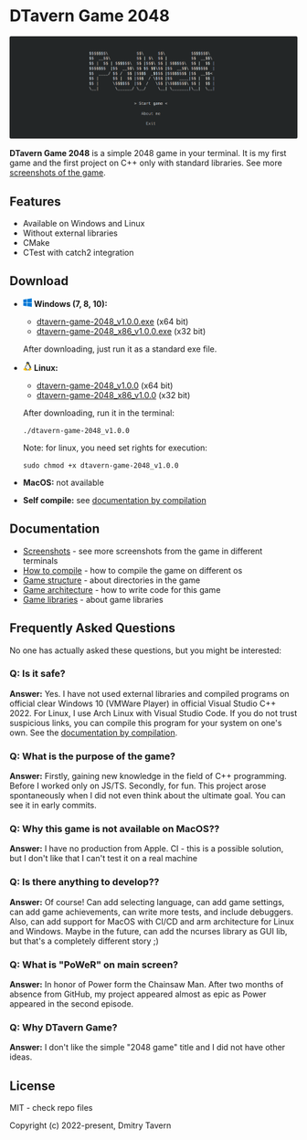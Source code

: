 # **DTavern Game 2048**

<img src="./resources/readme-banner.png" alt="The first game screen">

**DTavern Game 2048** is a simple 2048 game in your terminal. It is my first game and the first project on C++ only with standard libraries. See more [screenshots of the game](docs/preview-screenshots.md).

## **Features**
  - Available on Windows and Linux
  - Without external libraries
  - CMake
  - CTest with catch2 integration

## **Download**

  - <img src="./resources/windows-icon.png"> **Windows (7, 8, 10):**
    - [dtavern-game-2048_v1.0.0.exe](https://drive.google.com/file/d/1t4yCrtjcXPxkSaiacC5OEYou9lGhANIO/view?usp=sharing) (x64 bit)
    - [dtavern-game-2048_x86_v1.0.0.exe](https://drive.google.com/file/d/1a6jYKXxf05PsTE_gfKfG_kLkYzWN4QzA/view?usp=sharing) (x32 bit)

    After downloading, just run it as a standard exe file.

  - <img src="./resources/linux-icon.png"> **Linux:**
    - [dtavern-game-2048_v1.0.0](https://drive.google.com/file/d/1hKbfPaa2YfsPiIbRv19E2Dman4lP9fCG/view?usp=sharing) (x64 bit)
    - [dtavern-game-2048_x86_v1.0.0](https://drive.google.com/file/d/1tT_kJQJCTv3ozp3PBkBIVkwe_ehLclaw/view?usp=sharing) (x32 bit)

    After downloading, run it in the terminal:
    ```
    ./dtavern-game-2048_v1.0.0
    ```

    Note: for linux, you need set rights for execution:
    ```
    sudo chmod +x dtavern-game-2048_v1.0.0
    ```

  - **MacOS:** not available
  - **Self compile:** see [documentation by compilation](docs/project-compilation.md)

## **Documentation**

- [Screenshots](docs/preview-screenshots.md) - see more screenshots from the game in different terminals
- [How to compile](docs/project-compilation.md) - how to compile the game on different os
- [Game structure](docs/project-structure.md) - about directories in the game
- [Game architecture](docs/project-architecture.md) - how to write code for this game
- [Game libraries](docs/project-libraries.md) - about game libraries

## **Frequently Asked Questions**

No one has actually asked these questions, but you might be interested:

### **Q: Is it safe?**
**Answer:** Yes. I have not used external libraries and compiled programs on official clear Windows 10 (VMWare Player) in official Visual Studio C++ 2022. For Linux, I use Arch Linux with Visual Studio Code. If you do not trust suspicious links, you can compile this program for your system on one's own. See the [documentation by compilation](docs/project-compilation.md).

### **Q: What is the purpose of the game?**
**Answer:** Firstly, gaining new knowledge in the field of C++ programming. Before I worked only on JS/TS. Secondly, for fun. This project arose spontaneously when I did not even think about the ultimate goal. You can see it in early commits.

### **Q: Why this game is not available on MacOS??**
**Answer:** I have no production from Apple. CI - this is a possible solution, but I don't like that I can't test it on a real machine

### **Q: Is there anything to develop??**
**Answer:** Of course! Can add selecting language, can add game settings, can add game achievements, can write more tests, and include debuggers. Also, can add support for MacOS with CI/CD and arm architecture for Linux and Windows. Maybe in the future, can add the ncurses library as GUI lib, but that's a completely different story ;)

### **Q: What is "PoWeR" on main screen?**
**Answer:** In honor of Power form the Chainsaw Man. After two months of absence from GitHub, my project appeared almost as epic as Power appeared in the second episode.

### **Q: Why DTavern Game?**
**Answer:** I don't like the simple "2048 game" title and I did not have other ideas.

## **License**
MIT - check repo files

Copyright (c) 2022-present, Dmitry Tavern
